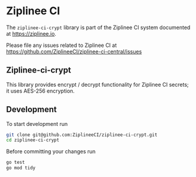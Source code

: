 # Ziplinee CI

The `ziplinee-ci-crypt` library is part of the Ziplinee CI system documented at https://ziplinee.io.

Please file any issues related to Ziplinee CI at https://github.com/ZiplineeCI/ziplinee-ci-central/issues

## Ziplinee-ci-crypt

This library provides encrypt / decrypt functionality for Ziplinee CI secrets; it uses AES-256 encryption.

## Development

To start development run

```bash
git clone git@github.com:ZiplineeCI/ziplinee-ci-crypt.git
cd ziplinee-ci-crypt
```

Before committing your changes run

```bash
go test
go mod tidy
```